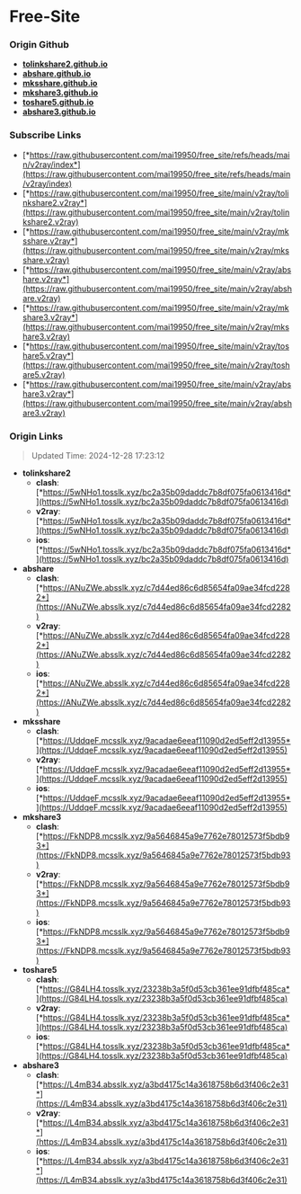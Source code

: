 # Free-Site

### Origin Github

- [**tolinkshare2.github.io**](https://github.com/tolinkshare2/tolinkshare2.github.io)
- [**abshare.github.io**](https://github.com/abshare/abshare.github.io)
- [**mksshare.github.io**](https://github.com/mksshare/mksshare.github.io)
- [**mkshare3.github.io**](https://github.com/mkshare3/mkshare3.github.io)
- [**toshare5.github.io**](https://github.com/toshare5/toshare5.github.io)
- [**abshare3.github.io**](https://github.com/abshare3/abshare3.github.io)

### Subscribe Links

- [*https://raw.githubusercontent.com/mai19950/free_site/refs/heads/main/v2ray/index*](https://raw.githubusercontent.com/mai19950/free_site/refs/heads/main/v2ray/index)
- [*https://raw.githubusercontent.com/mai19950/free_site/main/v2ray/tolinkshare2.v2ray*](https://raw.githubusercontent.com/mai19950/free_site/main/v2ray/tolinkshare2.v2ray)
- [*https://raw.githubusercontent.com/mai19950/free_site/main/v2ray/mksshare.v2ray*](https://raw.githubusercontent.com/mai19950/free_site/main/v2ray/mksshare.v2ray)
- [*https://raw.githubusercontent.com/mai19950/free_site/main/v2ray/abshare.v2ray*](https://raw.githubusercontent.com/mai19950/free_site/main/v2ray/abshare.v2ray)
- [*https://raw.githubusercontent.com/mai19950/free_site/main/v2ray/mkshare3.v2ray*](https://raw.githubusercontent.com/mai19950/free_site/main/v2ray/mkshare3.v2ray)
- [*https://raw.githubusercontent.com/mai19950/free_site/main/v2ray/toshare5.v2ray*](https://raw.githubusercontent.com/mai19950/free_site/main/v2ray/toshare5.v2ray)
- [*https://raw.githubusercontent.com/mai19950/free_site/main/v2ray/abshare3.v2ray*](https://raw.githubusercontent.com/mai19950/free_site/main/v2ray/abshare3.v2ray)

### Origin Links

> Updated Time: 2024-12-28 17:23:12

- **tolinkshare2**
  - **clash**: [*https://5wNHo1.tosslk.xyz/bc2a35b09daddc7b8df075fa0613416d*](https://5wNHo1.tosslk.xyz/bc2a35b09daddc7b8df075fa0613416d)
  - **v2ray**: [*https://5wNHo1.tosslk.xyz/bc2a35b09daddc7b8df075fa0613416d*](https://5wNHo1.tosslk.xyz/bc2a35b09daddc7b8df075fa0613416d)
  - **ios**: [*https://5wNHo1.tosslk.xyz/bc2a35b09daddc7b8df075fa0613416d*](https://5wNHo1.tosslk.xyz/bc2a35b09daddc7b8df075fa0613416d)
- **abshare**
  - **clash**: [*https://ANuZWe.absslk.xyz/c7d44ed86c6d85654fa09ae34fcd2282*](https://ANuZWe.absslk.xyz/c7d44ed86c6d85654fa09ae34fcd2282)
  - **v2ray**: [*https://ANuZWe.absslk.xyz/c7d44ed86c6d85654fa09ae34fcd2282*](https://ANuZWe.absslk.xyz/c7d44ed86c6d85654fa09ae34fcd2282)
  - **ios**: [*https://ANuZWe.absslk.xyz/c7d44ed86c6d85654fa09ae34fcd2282*](https://ANuZWe.absslk.xyz/c7d44ed86c6d85654fa09ae34fcd2282)
- **mksshare**
  - **clash**: [*https://UddqeF.mcsslk.xyz/9acadae6eeaf11090d2ed5eff2d13955*](https://UddqeF.mcsslk.xyz/9acadae6eeaf11090d2ed5eff2d13955)
  - **v2ray**: [*https://UddqeF.mcsslk.xyz/9acadae6eeaf11090d2ed5eff2d13955*](https://UddqeF.mcsslk.xyz/9acadae6eeaf11090d2ed5eff2d13955)
  - **ios**: [*https://UddqeF.mcsslk.xyz/9acadae6eeaf11090d2ed5eff2d13955*](https://UddqeF.mcsslk.xyz/9acadae6eeaf11090d2ed5eff2d13955)
- **mkshare3**
  - **clash**: [*https://FkNDP8.mcsslk.xyz/9a5646845a9e7762e78012573f5bdb93*](https://FkNDP8.mcsslk.xyz/9a5646845a9e7762e78012573f5bdb93)
  - **v2ray**: [*https://FkNDP8.mcsslk.xyz/9a5646845a9e7762e78012573f5bdb93*](https://FkNDP8.mcsslk.xyz/9a5646845a9e7762e78012573f5bdb93)
  - **ios**: [*https://FkNDP8.mcsslk.xyz/9a5646845a9e7762e78012573f5bdb93*](https://FkNDP8.mcsslk.xyz/9a5646845a9e7762e78012573f5bdb93)
- **toshare5**
  - **clash**: [*https://G84LH4.tosslk.xyz/23238b3a5f0d53cb361ee91dfbf485ca*](https://G84LH4.tosslk.xyz/23238b3a5f0d53cb361ee91dfbf485ca)
  - **v2ray**: [*https://G84LH4.tosslk.xyz/23238b3a5f0d53cb361ee91dfbf485ca*](https://G84LH4.tosslk.xyz/23238b3a5f0d53cb361ee91dfbf485ca)
  - **ios**: [*https://G84LH4.tosslk.xyz/23238b3a5f0d53cb361ee91dfbf485ca*](https://G84LH4.tosslk.xyz/23238b3a5f0d53cb361ee91dfbf485ca)
- **abshare3**
  - **clash**: [*https://L4mB34.absslk.xyz/a3bd4175c14a3618758b6d3f406c2e31*](https://L4mB34.absslk.xyz/a3bd4175c14a3618758b6d3f406c2e31)
  - **v2ray**: [*https://L4mB34.absslk.xyz/a3bd4175c14a3618758b6d3f406c2e31*](https://L4mB34.absslk.xyz/a3bd4175c14a3618758b6d3f406c2e31)
  - **ios**: [*https://L4mB34.absslk.xyz/a3bd4175c14a3618758b6d3f406c2e31*](https://L4mB34.absslk.xyz/a3bd4175c14a3618758b6d3f406c2e31)
